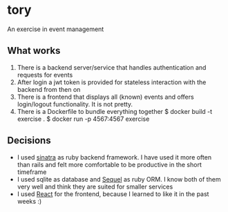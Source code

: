 # tory

An exercise in event management

## What works

1. There is a backend server/service that handles authentication and requests for events
2. After login a jwt token is provided for stateless interaction with the backend from then on
3. There is a frontend that displays all (known) events and offers login/logout functionality. It is not pretty. 
4. There is a Dockerfile to bundle everything together
    $ docker build -t exercise .
    $ docker run -p 4567:4567 exercise

## Decisions

* I used [sinatra](https://sinatrarb.com) as ruby backend framework. I have used it more often than rails and felt more comfortable to be productive in the short timeframe
* I used sqlite as database and [Sequel](https://github.com/jeremyevans/sequel) as ruby ORM. I know both of them very well and think they are suited for smaller services
* I used [React](https://reactjs.org) for the frontend, because I learned to like it in the past weeks :)
